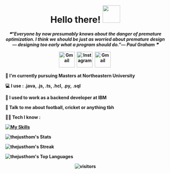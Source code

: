 <!-- ## Hi there 👋


**thejusthom/thejusthom** is a ✨ _special_ ✨ repository because its `README.md` (this file) appears on your GitHub profile.

Here are some ideas to get you started:

- 🔭 I’m currently working on ...
- 🌱 I’m currently learning ...
- 👯 I’m looking to collaborate on ...
- 🤔 I’m looking for help with ...
- 💬 Ask me about ...
- 📫 How to reach me: ...
- 😄 Pronouns: ...
- ⚡ Fun fact: ...
-->

<p>
  <h1 align="center"><b>Hello there! 
  <img src="https://github.com/TheDudeThatCode/TheDudeThatCode/blob/master/Assets/Handshake.gif" width="55"/>
  </h1>
  <div align="center">
  <!--STARTS_HERE_QUOTE_README-->
<i>❝“Everyone by now presumably knows about the danger of premature optimization.  I think we should be just as worried about premature design — designing too early what a program should do.”— Paul Graham   ❞</i>
<!--ENDS_HERE_QUOTE_README-->
</div>
</p>

<p align="center">
<a href="https://www.linkedin.com/in/thejusthomson/"><img src="https://img.icons8.com/?size=100&id=XRDimtpq5vCY&format=png&color=000000" alt="Gmail" width="50" padding=20></a>&nbsp;
<a href="https://www.instagram.com/thejusthomson/"><img src="https://img.icons8.com/?size=100&id=bh8L0hocH1mA&format=png&color=000000" alt="Instagram" width="50" padding=20></a>&nbsp;
<a href="mailto:thomsonthejus@gmail.com?subject=Hey%20Thejus!"><img src="https://img.icons8.com/?size=100&id=9rAH3aJTe5Vu&format=png&color=000000" alt="Gmail" width="50" padding=20></a>&nbsp;
</p>

📖 I'm currently pursuing Masters at Northeastern University

💻 I use : **.java**, **.js**, **.ts**, **.hcl**, **.py**, **.sql**

🏦 I used to work as a backend developer at IBM

💬 Talk to me about football, cricket or anything tbh

🧑‍💻 Tech I know :

[![My Skills](https://skillicons.dev/icons?i=java,c,cpp,html,css,sass,js,ts,linux,vim,terraform,python,spring,react,angular,bootstrap,nodejs,expressjs,redux,maven,postgres,mysql,mongo,gcp,aws,azure,git,githubactions&theme=dark&perline=14)](https://skillicons.dev)

![thejusthom's Stats](https://github-readme-stats.vercel.app/api?username=thejusthom&theme=gotham&show_icons=true&hide_border=true&count_private=true)

![thejusthom's Streak](https://github-readme-streak-stats.herokuapp.com/?user=thejusthom&theme=gotham&hide_border=true)

![thejusthom's Top Languages](https://github-readme-stats.vercel.app/api/top-langs/?username=thejusthom&theme=gotham&show_icons=true&hide_border=true&layout=compact)

<p align="center">
<img align="centre" alt="visitors"  src="https://komarev.com/ghpvc/?username=thejusthom"
</p>
